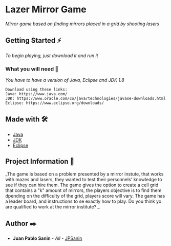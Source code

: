# Lazer Mirror Game

_Mirror game based on finding mirrors placed in a grid by shooting lasers_

## Getting Started ⚡

_To begin playing, just download it and run it_


### What you will need 📡

_You have to have a version of Java, Eclipse and JDK 1.8_

```
Download using these links:
Java: https://www.java.com/
JDK: https://www.oracle.com/co/java/technologies/javase-downloads.html
Eclipse: https://www.eclipse.org/downloads/
```

## Made with 🛠️

* [Java](https://www.java.com/)
* [JDK](https://www.oracle.com/co/java/technologies/javase-downloads.html)
* [Eclipse](https://www.eclipse.org/downloads/) 

## Project Information 📖

_The game is based on a problem presented by a mirror instute, that works with mazes and lasers,
they wanted to test their personnels' knowledge to see if they can hire them. The game gives the
option to create a cell grid that contains a "k" amount of mirrors, the players objective is to find them
dpending on the difficulty of the grid, players score will vary. The game has a leader board, and instructions
to se exactly how to play. Do you think yo are qualified to work at the mirror institute? _

## Author ✒️

* **Juan Pablo Sanin** - *All* - [JPSanin](https://github.com/JPSanin)



